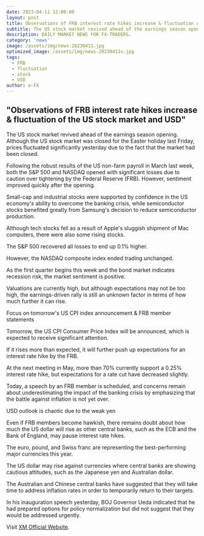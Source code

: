 ```yaml
---
date: 2023-04-11 12:00:00
layout: post
title: Observations of FRB interest rate hikes increase & fluctuation of the US stock market and USD
subtitle: The US stock market revived ahead of the earnings season opening.
description: DAILY MARKET NEWS FOR FX-TRADERS.
category: 'news'
image: /assets/img/news-20230411.jpg
optimized_image: /assets/img/news-20230411s.jpg
tags:
  - FRB
  - fluctuation
  - stock
  - USD
author: e-FX
---
```


##  "Observations of FRB interest rate hikes increase & fluctuation of the US stock market and USD"

The US stock market revived ahead of the earnings season opening. Although the US stock market was closed for the Easter holiday last Friday, prices fluctuated significantly yesterday due to the fact that the market had been closed.

Following the robust results of the US non-farm payroll in March last week, both the S&P 500 and NASDAQ opened with significant losses due to caution over tightening by the Federal Reserve (FRB). However, sentiment improved quickly after the opening.

Small-cap and industrial stocks were supported by confidence in the US economy's ability to overcome the banking crisis, while semiconductor stocks benefited greatly from Samsung's decision to reduce semiconductor production.

Although tech stocks fell as a result of Apple's sluggish shipment of Mac computers, there were also some rising stocks.

The S&P 500 recovered all losses to end up 0.1% higher.

However, the NASDAQ composite index ended trading unchanged.

As the first quarter begins this week and the bond market indicates recession risk, the market sentiment is positive.

Valuations are currently high, but although expectations may not be too high, the earnings-driven rally is still an unknown factor in terms of how much further it can rise.

Focus on tomorrow's US CPI index announcement & FRB member statements

Tomorrow, the US CPI Consumer Price Index will be announced, which is expected to receive significant attention.

If it rises more than expected, it will further push up expectations for an interest rate hike by the FRB.

At the next meeting in May, more than 70% currently support a 0.25% interest rate hike, but expectations for a rate cut have decreased slightly.

Today, a speech by an FRB member is scheduled, and concerns remain about underestimating the impact of the banking crisis by emphasizing that the battle against inflation is not yet over.

USD outlook is chaotic due to the weak yen

Even if FRB members become hawkish, there remains doubt about how much the US dollar will rise as other central banks, such as the ECB and the Bank of England, may pause interest rate hikes.

The euro, pound, and Swiss franc are representing the best-performing major currencies this year.

The US dollar may rise against currencies where central banks are showing cautious attitudes, such as the Japanese yen and Australian dollar.

The Australian and Chinese central banks have suggested that they will take time to address inflation rates in order to temporarily return to their targets.

In his inauguration speech yesterday, BOJ Governor Ueda indicated that he had prepared options for policy normalization but did not suggest that they would be addressed urgently.

Visit [XM Official Website](https://clicks.pipaffiliates.com/c?c=550036&l=en&p=0).